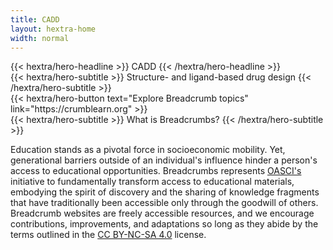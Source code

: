 ```yaml
---
title: CADD
layout: hextra-home
width: normal
---
```


<div class="hx-mt-6 hx-mb-2">
{{< hextra/hero-headline >}}
  CADD
{{< /hextra/hero-headline >}}
</div>

<div class="hx-mb-6">
{{< hextra/hero-subtitle >}}
  Structure- and ligand-based drug design
{{< /hextra/hero-subtitle >}}
</div>

<div class="hx-mb-6">
{{< hextra/hero-button text="Explore Breadcrumb topics" link="https://crumblearn.org" >}}
</div>

<div class="hx-mt-5 hx-mb-2">
{{< hextra/hero-subtitle >}}
What is Breadcrumbs?
{{< /hextra/hero-subtitle >}}
</div>

Education stands as a pivotal force in socioeconomic mobility.
Yet, generational barriers outside of an individual's influence hinder a person's access to educational opportunities.
Breadcrumbs represents [OASCI's](https://www.oasci.org/) initiative to fundamentally transform access to educational materials, embodying the spirit of discovery and the sharing of knowledge fragments that have traditionally been accessible only through the goodwill of others.
Breadcrumb websites are freely accessible resources, and we encourage contributions, improvements, and adaptations so long as they abide by the terms outlined in the [CC BY-NC-SA 4.0](https://creativecommons.org/licenses/by-nc-sa/4.0/) license.
